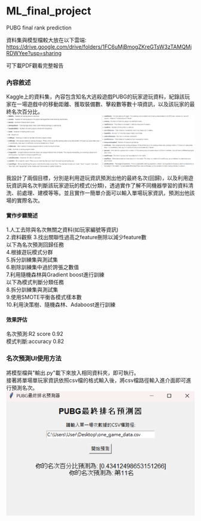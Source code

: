# ML_final_project
PUBG final rank prediction  
  
資料集與模型檔較大放在以下雲端:  
https://drive.google.com/drive/folders/1FC6uMjBmogZKreGTsW3zTAMQMjRDWYee?usp=sharing  

可下載PDF觀看完整報告

### 內容敘述
Kaggle上的資料集，內容包含知名大逃殺遊戲PUBG的玩家遊玩資料，紀錄該玩家在一場遊戲中的移動距離、獲取裝備數、擊殺數等數十項資訊，以及該玩家的最終名次百分比。  
![image](https://github.com/mengbei0116/ML_final_project/blob/main/PUBG%E7%89%B9%E5%BE%B5.png)

我設計了兩個目標，分別是利用遊玩資訊預測出他的最終名次(回歸)，以及利用遊玩資訊與名次判斷該玩家遊玩的模式(分類)，透過實作了解不同機器學習的資料清洗、前處理、建模等等。並且實作一簡單介面可以輸入單場玩家資訊，預測出他該場的實際名次。  

#### 實作步驟簡述  
1.人工去除與名次無關之資料(如玩家編號等資訊)  
2.資料觀察
3.找出關聯性過高之feature刪除以減少feature數   
以下為名次預測回歸任務    
4.根據遊玩模式分群     
5.拆分訓練集與測試集    
6.剔除訓練集中過於誇張之數值    
7.利用隨機森林與Gradient boost進行訓練    
以下為模式判斷分類任務    
8.拆分訓練集與測試集    
9.使用SMOTE平衡各模式樣本數    
10.利用決策樹、隨機森林、Adaboost進行訓練

#### 效果評估
名次預測:R2 score 0.92  
模式判斷:accuracy 0.82  

### 名次預測UI使用方法
將模型檔與"輸出.py"載下來放入相同資料夾，即可執行。  
接著將單場單玩家資訊依照csv檔的格式輸入後，將csv檔路徑輸入進介面即可進行預測名次。
![image](https://github.com/mengbei0116/ML_final_project/blob/main/%E9%A0%90%E6%B8%AC%E5%99%A8.png)
